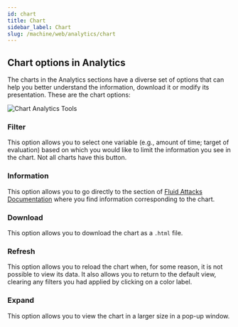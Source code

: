 ```yaml
---
id: chart
title: Chart
sidebar_label: Chart
slug: /machine/web/analytics/chart
---
```


## Chart options in Analytics

The charts in the Analytics
sections have a diverse set
of options that can help you
better understand the information,
download it or modify its
presentation.
These are the chart options:

![Chart Analytics Tools](https://res.cloudinary.com/fluid-attacks/image/upload/v1649181366/docs/web/analytics/chart/chart_analytics_tools.png)

### Filter

This option allows you to
select one variable (e.g.,
amount of time; target of
evaluation) based on which
you would like to limit the
information you see in the chart.
Not all charts have this button.

### Information

This option allows you to go
directly to the section of
[Fluid Attacks Documentation](https://docs.fluidattacks.com/)
where you find information
corresponding to the chart.

### Download

This option allows you to
download the chart as a
`.html` file.

### Refresh

This option allows you to
reload the chart when,
for some reason,
it is not possible to view
its data.
It also allows you to return
to the default view,
clearing any filters you
had applied by clicking
on a color label.

### Expand

This option allows you to
view the chart in a larger
size in a pop-up window.
